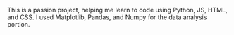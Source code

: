 This is a passion project, helping me learn to code using Python, JS, HTML, and CSS. I used Matplotlib, Pandas, and Numpy for the data analysis portion. 
